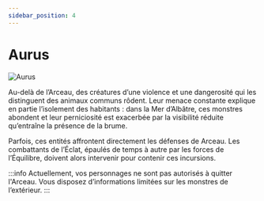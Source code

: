 ```yaml
---
sidebar_position: 4
---
```


# Aurus

![Aurus](/img/univers/aurus.png)

Au-delà de l’Arceau, des créatures d’une violence et une dangerosité qui les distinguent des animaux communs rôdent. Leur menace constante explique en partie l’isolement des habitants : dans la Mer d’Albâtre, ces monstres abondent et leur perniciosité est exacerbée par la visibilité réduite qu’entraîne la présence de la brume.

Parfois, ces entités affrontent directement les défenses de Arceau. Les combattants de l’Éclat, épaulés de temps à autre par les forces de l’Équilibre, doivent alors intervenir pour contenir ces incursions.

:::info
Actuellement, vos personnages ne sont pas autorisés à quitter l'Arceau.
Vous disposez d’informations limitées sur les monstres de l’extérieur.
:::


